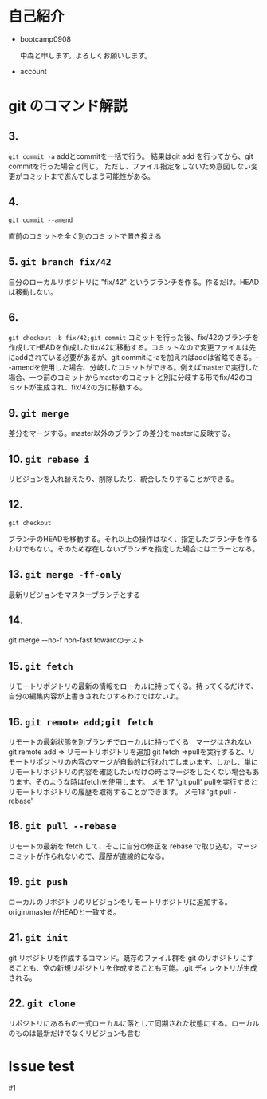 # 自己紹介

- bootcamp0908

  中森と申します。よろしくお願いします。

- account

# git のコマンド解説

## 3.
`git commit -a`
addとcommitを一括で行う。
結果はgit add を行ってから、git commitを行った場合と同じ。
ただし、ファイル指定をしないため意図しない変更がコミットまで進んでしまう可能性がある。

## 4.
`git commit --amend`

直前のコミットを全く別のコミットで置き換える

## 5. `git branch fix/42`

自分のローカルリポジトリに "fix/42" というブランチを作る。作るだけ。HEAD は移動しない。

## 6.
`git checkout -b fix/42;git commit`
コミットを行った後、fix/42のブランチを作成してHEADを作成したfix/42に移動する。コミットなので変更ファイルは先にaddされている必要があるが、git commitに-aを加えればaddは省略できる。--amendを使用した場合、分岐したコミットができる。例えばmasterで実行した場合、一つ前のコミットからmasterのコミットと別に分岐する形でfix/42のコミットが生成され、fix/42の方に移動する。

## 9. `git merge`

差分をマージする。master以外のブランチの差分をmasterに反映する。

## 10. `git rebase i`

リビジョンを入れ替えたり、削除したり、統合したりすることができる。

## 12.
`git checkout`

ブランチのHEADを移動する。それ以上の操作はなく、指定したブランチを作るわけでもない。そのため存在しないブランチを指定した場合にはエラーとなる。


## 13. `git merge -ff-only`

最新リビジョンをマスターブランチとする


## 14.
git merge --no-f
non-fast fowardのテスト

## 15. `git fetch`

リモートリポジトリの最新の情報をローカルに持ってくる。持ってくるだけで、自分の編集内容が上書きされたりするわけではないよ。

## 16. `git remote add;git fetch`

リモートの最新状態を別ブランチでローカルに持ってくる　マージはされない
git remote add => リモートリポジトリを追加
git fetch =>pullを実行すると、リモートリポジトリの内容のマージが自動的に行われてしまいます。しかし、単にリモートリポジトリの内容を確認したいだけの時はマージをしたくない場合もあります。そのような時はfetchを使用します。
メモ 17 'git pull'
pullを実行するとリモートリポジトリの履歴を取得することができます。
メモ18 'git pull -rebase'


## 18. `git pull --rebase`

リモートの最新を fetch して、そこに自分の修正を rebase で取り込む。マージコミットが作られないので、履歴が直線的になる。

## 19. `git push`

ローカルのリポジトリのリビジョンをリモートリポジトリに追加する。origin/masterがHEADと一致する。

## 21. `git init`

git リポジトリを作成するコマンド。既存のファイル群を git のリポジトリにすることも、空の新規リポジトリを作成することも可能。.git ディレクトリが生成される。

## 22. `git clone`

リポジトリにあるもの一式ローカルに落として同期された状態にする。ローカルのものは最新だけでなくリビジョンも含む

# Issue test
 #1

